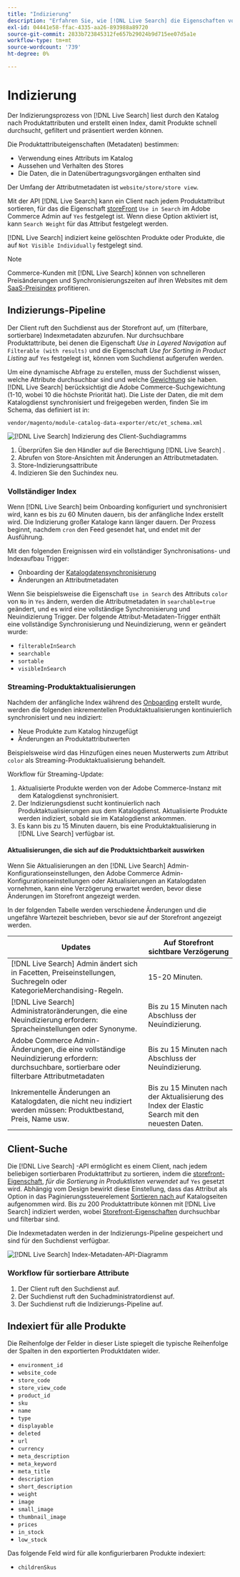 ```yaml
---
title: "Indizierung"
description: "Erfahren Sie, wie [!DNL Live Search] die Eigenschaften von Produktattributen indiziert."
exl-id: 04441e58-ffac-4335-aa26-893988a89720
source-git-commit: 2833b723845312fe657b29024b9d715ee07d5a1e
workflow-type: tm+mt
source-wordcount: '739'
ht-degree: 0%

---
```


# Indizierung

Der Indizierungsprozess von [!DNL Live Search] liest durch den Katalog nach Produktattributen und erstellt einen Index, damit Produkte schnell durchsucht, gefiltert und präsentiert werden können.

Die Produktattributeigenschaften (Metadaten) bestimmen:

* Verwendung eines Attributs im Katalog
* Aussehen und Verhalten des Stores
* Die Daten, die in Datenübertragungsvorgängen enthalten sind

Der Umfang der Attributmetadaten ist `website/store/store view`.

Mit der API [!DNL Live Search] kann ein Client nach jedem Produktattribut sortieren, für das die Eigenschaft [storeFront](https://experienceleague.adobe.com/en/docs/commerce-admin/catalog/product-attributes/product-attributes) `Use in Search` im Adobe Commerce Admin auf `Yes` festgelegt ist. Wenn diese Option aktiviert ist, kann `Search Weight` für das Attribut festgelegt werden.

[!DNL Live Search] indiziert keine gelöschten Produkte oder Produkte, die auf `Not Visible Individually` festgelegt sind.

>[!NOTE]
>
> Commerce-Kunden mit [!DNL Live Search] können von schnelleren Preisänderungen und Synchronisierungszeiten auf ihren Websites mit dem [SaaS-Preisindex](../price-index/price-indexing.md) profitieren.

## Indizierungs-Pipeline

Der Client ruft den Suchdienst aus der Storefront auf, um (filterbare, sortierbare) Indexmetadaten abzurufen. Nur durchsuchbare Produktattribute, bei denen die Eigenschaft *Use in Layered Navigation* auf `Filterable (with results)` und die Eigenschaft *Use for Sorting in Product Listing* auf `Yes` festgelegt ist, können vom Suchdienst aufgerufen werden.

Um eine dynamische Abfrage zu erstellen, muss der Suchdienst wissen, welche Attribute durchsuchbar sind und welche [Gewichtung](https://experienceleague.adobe.com/en/docs/commerce-admin/catalog/catalog/search/search-results) sie haben. [!DNL Live Search] berücksichtigt die Adobe Commerce-Suchgewichtung (1-10, wobei 10 die höchste Priorität hat). Die Liste der Daten, die mit dem Katalogdienst synchronisiert und freigegeben werden, finden Sie im Schema, das definiert ist in:

`vendor/magento/module-catalog-data-exporter/etc/et_schema.xml`

![[!DNL Live Search] Indizierung des Client-Suchdiagramms](assets/indexing-pipeline.svg)

1. Überprüfen Sie den Händler auf die Berechtigung [!DNL Live Search] .
1. Abrufen von Store-Ansichten mit Änderungen an Attributmetadaten.
1. Store-Indizierungsattribute
1. Indizieren Sie den Suchindex neu.

### Vollständiger Index

Wenn [!DNL Live Search] beim Onboarding konfiguriert und synchronisiert wird, kann es bis zu 60 Minuten dauern, bis der anfängliche Index erstellt wird. Die Indizierung großer Kataloge kann länger dauern. Der Prozess beginnt, nachdem `cron` den Feed gesendet hat, und endet mit der Ausführung.

Mit den folgenden Ereignissen wird ein vollständiger Synchronisations- und Indexaufbau Trigger:

* Onboarding der [Katalogdatensynchronisierung](install.md#synchronize-catalog-data)
* Änderungen an Attributmetadaten

Wenn Sie beispielsweise die Eigenschaft `Use in Search` des Attributs `color` von `No` in `Yes` ändern, werden die Attributmetadaten in `searchable=true` geändert, und es wird eine vollständige Synchronisierung und Neuindizierung Trigger. Der folgende Attribut-Metadaten-Trigger enthält eine vollständige Synchronisierung und Neuindizierung, wenn er geändert wurde:

* `filterableInSearch`
* `searchable`
* `sortable`
* `visibleInSearch`

### Streaming-Produktaktualisierungen

Nachdem der anfängliche Index während des [Onboarding](install.md#synchronize-catalog-data) erstellt wurde, werden die folgenden inkrementellen Produktaktualisierungen kontinuierlich synchronisiert und neu indiziert:

* Neue Produkte zum Katalog hinzugefügt
* Änderungen an Produktattributwerten

Beispielsweise wird das Hinzufügen eines neuen Musterwerts zum Attribut `color` als Streaming-Produktaktualisierung behandelt.

Workflow für Streaming-Update:

1. Aktualisierte Produkte werden von der Adobe Commerce-Instanz mit dem Katalogdienst synchronisiert.
1. Der Indizierungsdienst sucht kontinuierlich nach Produktaktualisierungen aus dem Katalogdienst. Aktualisierte Produkte werden indiziert, sobald sie im Katalogdienst ankommen.
1. Es kann bis zu 15 Minuten dauern, bis eine Produktaktualisierung in [!DNL Live Search] verfügbar ist.

#### Aktualisierungen, die sich auf die Produktsichtbarkeit auswirken

Wenn Sie Aktualisierungen an den [!DNL Live Search] Admin-Konfigurationseinstellungen, den Adobe Commerce Admin-Konfigurationseinstellungen oder Aktualisierungen an Katalogdaten vornehmen, kann eine Verzögerung erwartet werden, bevor diese Änderungen im Storefront angezeigt werden.

In der folgenden Tabelle werden verschiedene Änderungen und die ungefähre Wartezeit beschrieben, bevor sie auf der Storefront angezeigt werden.

| Updates | Auf Storefront sichtbare Verzögerung |
|---|---|
| [!DNL Live Search] Admin ändert sich in Facetten, Preiseinstellungen, Suchregeln oder KategorieMerchandising-Regeln. | 15-20 Minuten. |
| [!DNL Live Search] Administratoränderungen, die eine Neuindizierung erfordern: Spracheinstellungen oder Synonyme. | Bis zu 15 Minuten nach Abschluss der Neuindizierung. |
| Adobe Commerce Admin-Änderungen, die eine vollständige Neuindizierung erfordern: durchsuchbare, sortierbare oder filterbare Attributmetadaten | Bis zu 15 Minuten nach Abschluss der Neuindizierung. |
| Inkrementelle Änderungen an Katalogdaten, die nicht neu indiziert werden müssen: Produktbestand, Preis, Name usw. | Bis zu 15 Minuten nach der Aktualisierung des Index der Elastic Search mit den neuesten Daten. |

## Client-Suche

Die [!DNL Live Search] -API ermöglicht es einem Client, nach jedem beliebigen sortierbaren Produktattribut zu sortieren, indem die [storefront-Eigenschaft](https://experienceleague.adobe.com/en/docs/commerce-admin/catalog/product-attributes/product-attributes), *für die Sortierung in Produktlisten verwendet* auf `Yes` gesetzt wird. Abhängig vom Design bewirkt diese Einstellung, dass das Attribut als Option in das Paginierungssteuerelement [Sortieren nach ](https://experienceleague.adobe.com/en/docs/commerce-admin/catalog/catalog/navigation/navigation) auf Katalogseiten aufgenommen wird. Bis zu 200 Produktattribute können mit [!DNL Live Search] indiziert werden, wobei [Storefront-Eigenschaften](https://experienceleague.adobe.com/en/docs/commerce-admin/catalog/product-attributes/product-attributes) durchsuchbar und filterbar sind.

Die Indexmetadaten werden in der Indizierungs-Pipeline gespeichert und sind für den Suchdienst verfügbar.

![[!DNL Live Search] Index-Metadaten-API-Diagramm](assets/index-metadata-api.svg)

### Workflow für sortierbare Attribute

1. Der Client ruft den Suchdienst auf.
1. Der Suchdienst ruft den Suchadministratordienst auf.
1. Der Suchdienst ruft die Indizierungs-Pipeline auf.

## Indexiert für alle Produkte

Die Reihenfolge der Felder in dieser Liste spiegelt die typische Reihenfolge der Spalten in den exportierten Produktdaten wider.

* `environment_id`
* `website_code`
* `store_code`
* `store_view_code`
* `product_id`
* `sku`
* `name`
* `type`
* `displayable`
* `deleted`
* `url`
* `currency`
* `meta_description`
* `meta_keyword`
* `meta_title`
* `description`
* `short_description`
* `weight`
* `image`
* `small_image`
* `thumbnail_image`
* `prices`
* `in_stock`
* `low_stock`

Das folgende Feld wird für alle konfigurierbaren Produkte indexiert:

* `childrenSkus`
